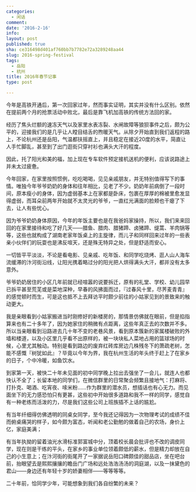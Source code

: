 ```yaml
---
categories:
  - 闲话
comment: 
date: '2016-2-16'
info: 
layout: post
published: true
sha: ce316498d401af760bb7b7782e72a3289248aa44
slug: 2016-spring-festival
tags:
  - 岳阳
  - 杭州
title: 2016年春节记事
type: post

---
```


今年是高铁开通后，第一次回家过年，然而事实证明，其实并没有什么区别。依然在提前两个月的抢票活动中败北，最后是靠飞机加高铁的传统方法回的家。

经历了焦头烂额的速冻天气以及家里水表冻裂、水闸故障等狼狈事件之后，颇为公平的，迎接我们的是几乎让人瞠目结舌的煦暖天气。从除夕开始直到我们返程的路上，不论杭州还是岳阳，气温都扶摇直上，并且稳定在接近20度的水平，简直让人手忙脚乱，甚至到了出门逛街只穿衬衫也满头大汗的程度。

因此，托了阳光和美的福，加上现在专车软件预定接机送机的便利，应该说路途上并未太过疲惫。

今年回家，在家里按照惯例，吃吃喝喝，见见亲戚朋友，并无特别值得写下的事情。唯独今年爷爷奶奶的身体和往年相比，见老了不少。奶奶年前病倒了一段时间，原本瘦小的身体，因为虚弱基本上在家都是卧床，包裹在厚厚的棉被里愈发显得虚弱，而耳朵前两年开始就不太灵光的爷爷，一直红光满面的脸颊也干瘪了下去，让人有些忧心。

因为爷爷奶奶身体原因，今年的年饭主要也是在我爸妈家操持，所以，我们来来回回的在家里接待和吃了好几天——腊鱼、腊肉、腊猪蹄、卤猪蹄、缇蒿、羊肉锅等等，这些也就构成了湖南老家年饭桌上的主旋律，而儿子和同样回来过年的一些表亲小伙伴们的玩耍也是沸反喧天，还是殊无特异之处，但是舒适而安心。

一切皆平平淡淡，不论是看电影、见亲戚、吃年饭、和同学吃烧烤、逛人山人海车流缓滞的汴河街沿线，让阳光携着略过分的阳光把人烘得满头大汗，都并没有太多意外。

爷爷奶奶居住的小区几年前就已经喧嚣的说要拆迁，原有的礼堂、学校、幼儿园早已拆平甚至荒芜或是菜地深种，早春的风拂面而过，『过春风十里，尽荠麦青青』的感觉顿时而生，可是这也抵不上去拜访平时颇少前往的小姑家见到的景致来的触动更大。

我是亲眼看到小姑家搬进当时刚修好的新楼房的，那情景仿佛就在眼前，但是掐指算来也有二十多年了，因为她家住的稍微有点距离，这些年真正去的次数并不多。所以当亲眼看到沿路进去几十年不变的老巷风景，看到原本簇新的家属楼破败的外墙和楼道，以及小区里几乎看不出原样的，被一块块私人菜地占用的篮球场的时候，心里尤其触动。特别是看到路边的废弃红砖库房边几株残冬下的萧疏老树，怎能不感慨『树犹如此』？毕竟以今年为界，我在杭州生活的年头终于赶上了在家乡的日子，个中冷暖，如鱼饮水。

到家第一天，被快二十年未见面的初中同学晚上拉出去强坐了一会儿，就连人也都快认不全了；长留本地的同学们，在微信群里的日常聚会频繁且接地气：打麻将、打扑克、喝酒、吃宵夜、嗦米粉……作为群里的潜水员，想插话也有心无力。而见面坐下的无力感恐怕只有更甚，这些初中开始很多道路和我不一样的同学，感觉自有一种老练而活泼的力，尽是我们这些公司上班族插不上话的尴尬。

有当年纤细得仿佛透明的同桌女同学，至今我还记得因为一次物理考试的成绩不佳而俯桌痛哭的样子，如今颇为富态，听闻和老公勤勉的做着自己的农场，身价上亿，家庭美满；

有当年执拗的留着油光水滑标准郭富城中分，顶着校长晨会批评也不改的调皮同学，现在则是干练的平头，在家乡的事业单位领着颇低的薪水，但是精力却放在自己的小生意上；在汴河街的街尾开了一家据说岳阳口碑颇佳的甜品店，坐在吧台前，抬眼望去是熙熙攘攘的瞻岳门广场和远处浩浩汤汤的洞庭湖，以及一抹黛色的君山——身边还有年轻十岁的娇妻相伴——等等等等。

二十年前，恰同学少年，可能想象到我们各自纷繁的未来？
